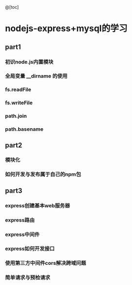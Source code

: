 @[toc] 
# nodejs-express+mysql的学习

## part1
### 初识node.js内置模块
### 全局变量 __dirname 的使用
### fs.readFile
### fs.writeFile
### path.join
### path.basename

## part2
### 模块化
### 如何开发与发布属于自己的npm包

## part3
### express创建基本web服务器
### express路由
### express中间件
### express如何开发接口
### 使用第三方中间件cors解决跨域问题
### 简单请求与预检请求